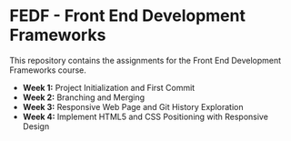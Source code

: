 # FEDF - Front End Development Frameworks

This repository contains the assignments for the Front End Development Frameworks course.

- **Week 1:** Project Initialization and First Commit
- **Week 2:** Branching and Merging
- **Week 3:** Responsive Web Page and Git History Exploration
- **Week 4:** Implement HTML5 and CSS Positioning with Responsive Design
